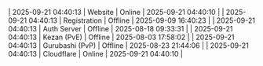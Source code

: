 | 2025-09-21 04:40:13 | Website | Online | 2025-09-21 04:40:10 |
| 2025-09-21 04:40:13 | Registration | Offline | 2025-09-09 16:40:23 |
| 2025-09-21 04:40:13 | Auth Server | Offline | 2025-08-18 09:33:31 |
| 2025-09-21 04:40:13 | Kezan (PvE) | Offline | 2025-08-03 17:58:02 |
| 2025-09-21 04:40:13 | Gurubashi (PvP) | Offline | 2025-08-23 21:44:06 |
| 2025-09-21 04:40:13 | Cloudflare | Online | 2025-09-21 04:40:10 |
